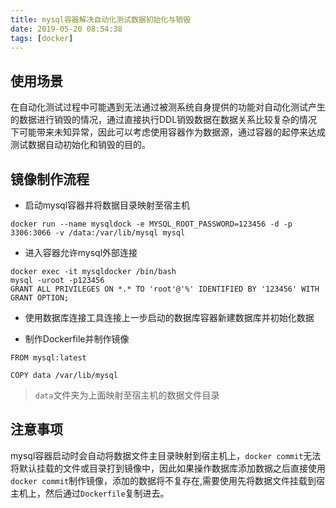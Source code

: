 ```yaml
---
title: mysql容器解决自动化测试数据初始化与销毁
date: 2019-05-20 08:54:38
tags: [docker]
---
```


## 使用场景

在自动化测试过程中可能遇到无法通过被测系统自身提供的功能对自动化测试产生的数据进行销毁的情况，通过直接执行DDL销毁数据在数据关系比较复杂的情况下可能带来未知异常，因此可以考虑使用容器作为数据源，通过容器的起停来达成测试数据自动初始化和销毁的目的。

## 镜像制作流程

- 启动mysql容器并将数据目录映射至宿主机

```
docker run --name mysqldock -e MYSQL_ROOT_PASSWORD=123456 -d -p 3306:3066 -v /data:/var/lib/mysql mysql
```
<!-- more -->
- 进入容器允许mysql外部连接

```
docker exec -it mysqldocker /bin/bash
mysql -uroot -p123456
GRANT ALL PRIVILEGES ON *.* TO 'root'@'%' IDENTIFIED BY '123456' WITH GRANT OPTION; 
```
- 使用数据库连接工具连接上一步启动的数据库容器新建数据库并初始化数据

- 制作Dockerfile并制作镜像

```
FROM mysql:latest

COPY data /var/lib/mysql
```

> `data`文件夹为上面映射至宿主机的数据文件目录

## 注意事项

mysql容器启动时会自动将数据文件主目录映射到宿主机上，`docker commit`无法将默认挂载的文件或目录打到镜像中，因此如果操作数据库添加数据之后直接使用`docker commit`制作镜像，添加的数据将不复存在,需要使用先将数据文件挂载到宿主机上，然后通过`Dockerfile`复制进去。


